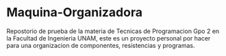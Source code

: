 # Maquina-Organizadora
Repostorio de prueba de la materia de Tecnicas de Programacion Gpo 2 en la Facultad de Ingenieria UNAM, este es un proyecto personal por hacer para una organizacion de componentes, resistencias y programas.
